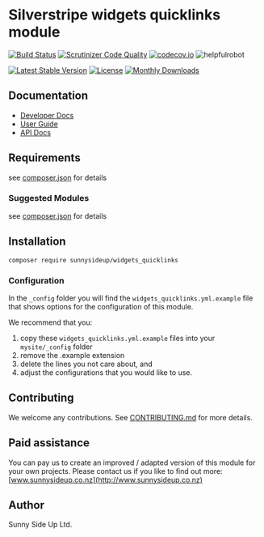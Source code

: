 # Silverstripe widgets quicklinks module
[![Build Status](https://travis-ci.org/sunnysideup/silverstripe-widgets_quicklinks.svg?branch=master)](https://travis-ci.org/sunnysideup/silverstripe-widgets_quicklinks)
[![Scrutinizer Code Quality](https://scrutinizer-ci.com/g/sunnysideup/silverstripe-widgets_quicklinks/badges/quality-score.png?b=master)](https://scrutinizer-ci.com/g/sunnysideup/silverstripe-widgets_quicklinks/?branch=master)
[![codecov.io](https://codecov.io/github/sunnysideup/silverstripe-widgets_quicklinks/coverage.svg?branch=master)](https://codecov.io/github/sunnysideup/silverstripe-widgets_quicklinks?branch=master)
![helpfulrobot](https://helpfulrobot.io/sunnysideup/widgets_quicklinks/badge)

[![Latest Stable Version](https://poser.pugx.org/sunnysideup/widgets_quicklinks/version)](https://packagist.org/packages/sunnysideup/widgets_quicklinks)
[![License](https://poser.pugx.org/sunnysideup/widgets_quicklinks/license)](https://packagist.org/packages/sunnysideup/widgets_quicklinks)
[![Monthly Downloads](https://poser.pugx.org/sunnysideup/widgets_quicklinks/d/monthly)](https://packagist.org/packages/sunnysideup/widgets_quicklinks)


## Documentation



 * [Developer Docs](docs/en/INDEX.md)
 * [User Guide](docs/en/userguide.md)
 * [API Docs](http://docs.ssmods.com/sunnysideup/widgets_quicklinks)

## Requirements



see [composer.json](composer.json) for details

### Suggested Modules



see [composer.json](composer.json) for details


## Installation


```
composer require sunnysideup/widgets_quicklinks
```

### Configuration



In the `_config` folder you will find the `widgets_quicklinks.yml.example`
file that shows options for the configuration of this module.

We recommend that you:

  1. copy these `widgets_quicklinks.yml.example` files into your
`mysite/_config` folder
  2. remove the .example extension
  3. delete the lines you not care about, and
  4. adjust the configurations that you would like to use.


## Contributing



We welcome any contributions. See [CONTRIBUTING.md](CONTRIBUTING.md) for more details.

## Paid assistance



You can pay us to create an improved / adapted version of this module for your own projects.  Please contact us if you like to find out more: [www.sunnysideup.co.nz](http://www.sunnysideup.co.nz)

## Author



Sunny Side Up Ltd.
